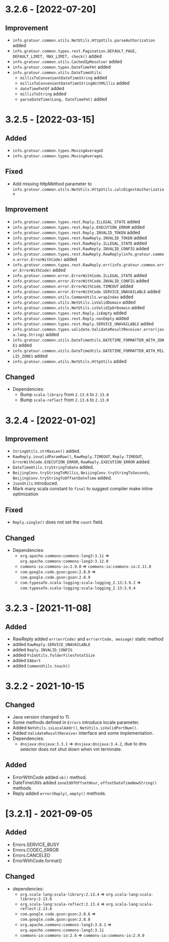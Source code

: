 # 3.2.6 - [2022-07-20]
## Improvement
- `info.gratour.common.utils.NetUtils.HttpUtils.parseAuthorization` added
- `info.gratour.common.types.rest.Pagination.DEFAULT_PAGE, DEFAULT_LIMIT, MAX_LIMIT, check()` added
- `info.gratour.common.utils.CachedIpResolver` added
- `info.gratour.common.types.DateTimeFmt` added
- `info.gratour.common.utils.DateTimeUtils`:
  - `millisToConvenientDateTimeString` added
  - `millisToConvenientDateTimeStringWithMillis` added
  - `dateTimeFmtOf` added
  - `millisToString` added
  - `parseDateTime(Long, DateTimeFmt)` added

# 3.2.5 - [2022-03-15]
## Added
- `info.gratour.common.types.MovingAverageD`
- `info.gratour.common.types.MovingAverageL`

## Fixed
- Add missing httpMethod parameter to `info.gratour.common.utils.NetUtils.HttpUtils.calcDigestAuthorization`

## Improvement
- `info.gratour.common.types.rest.Reply.ILLEGAL_STATE` added
- `info.gratour.common.types.rest.Reply.EXECUTION_ERROR` added
- `info.gratour.common.types.rest.Reply.INVALID_TOKEN` added
- `info.gratour.common.types.rest.RawReply.INVALID_TOKEN` added
- `info.gratour.common.types.rest.RawReply.ILLEGAL_STATE` added
- `info.gratour.common.types.rest.RawReply.INVALID_CONFIG` added
- `info.gratour.common.types.rest.RawReply.RawReply(info.gratour.common.error.ErrorWithCode)` added
- `info.gratour.common.types.rest.RawReply.err(info.gratour.common.error.ErrorWithCode)` added
- `info.gratour.common.error.ErrorWithCode.ILLEGAL_STATE` added
- `info.gratour.common.error.ErrorWithCode.INVALID_CONFIG` added
- `info.gratour.common.error.ErrorWithCode.TIMEOUT` added
- `info.gratour.common.error.ErrorWithCode.SERVICE_UNAVAILABLE` added
- `info.gratour.common.utils.CommonUtils.wrapIndex` added
- `info.gratour.common.utils.NetUtils.isValidDomain` added
- `info.gratour.common.utils.NetUtils.isValidIpOrDomain` added
- `info.gratour.common.types.rest.Reply.isEmpty` added
- `info.gratour.common.types.rest.Reply.nonEmpty` added
- `info.gratour.common.types.rest.Reply.SERVICE_UNAVAILABLE` added
- `info.gratour.common.types.validate.ValidateResultReceiver.error(java.lang.String)` added
- `info.gratour.common.utils.DateTimeUtils.DATETIME_FORMATTER_WITH_ZONE1` added
- `info.gratour.common.utils.DateTimeUtils.DATETIME_FORMATTER_WITH_MILLIS_ZONE1` added
- `info.gratour.common.utils.NetUtils.HttpUtils` added

## Changed
- Dependencies:
  - Bump `scala-library` from `2.13.6` to `2.13.8`
  - Bump `scala-reflect` from `2.13.6` to `2.13.8`

# 3.2.4 - [2022-01-02]
## Improvement
- `StringUtils.strMaxLen()` added.
- `RawReply.invalidParamRaw()`, `RawReply.TIMEOUT`, `Reply.TIMEOUT`, `ErrorWithCode.EXECUTION_ERROR`, `RawReply.EXECUTION_ERROR` added.
- `DateTimeUtils.tryStringToDate` added.
- `BeijingConv.tryStringToMillis`, `BeijingConv.tryStringToSeconds`, `BeijingConv.tryStringToOffsetDateTime` added.
- `JsonUtils` introduced. 
- Mark many scala constant to `final` to suggest compiler make inline optimization

## Fixed
- `Reply.single()` does not set the `count` field.
## Changed
- Dependencies:
  - `org.apache.commons:commons-lang3:3.11` => `org.apache.commons:commons-lang3:3.12.0`
  - `commons-io:commons-io:2.9.0` => `commons-io:commons-io:2.11.0`
  - `com.google.code.gson:gson:2.8.8` => `com.google.code.gson:gson:2.8.9`
  - `com.typesafe.scala-logging:scala-logging_2.13:3.9.2` => `com.typesafe.scala-logging:scala-logging_2.13:3.9.4`

# 3.2.3 - [2021-11-08]
## Added
- RawReply added `err(errCode)` and `err(errCode, message)` static method
- added `RawReply.SERVICE_UNAVAILABLE`
- added `Reply.INVALID_CONFIG`
- added `FsIoUtils.folderFilesTotalSize`
- added `EAbort`
- added `CommonUtils.touch()`

# 3.2.2 - 2021-10-15
## Changed
- Java version changed to 11.
- Some methods defined in `Errors` introduce locale parameter.
- Added `NetUtils.isLocalAddr()`, `NetUtils.isValidPortNum()`.
- Added `ValidateResultReceiver` interface and some implementation.
- Dependencies:
  - `dnsjava:dnsjava:3.3.1` => `dnsjava:dnsjava:3.4.2`, due to dns selector does not shut down when vm terminate.

## Added
- ErrorWithCode added `ok()` method.
- DateTimeUtils added `zoneIdOfOffsetHour`, `offsetDateTimeNowString()` methods.
- Reply added `error(Reply)`, `empty()` methods.

# [3.2.1] - 2021-09-05

## Added
- Errors.SERVICE_BUSY
- Errors.CODEC_ERROR
- Errors.CANCELED
- ErrorWithCode.format()

## Changed
- dependencies:
    - `org.scala-lang:scala-library:2.13.4` => `org.scala-lang:scala-library:2.13.6`
    - `org.scala-lang:scala-reflect:2.13.4` => `org.scala-lang:scala-reflect:2.13.6`
    - `com.google.code.gson:gson:2.8.6` => `com.google.code.gson:gson:2.8.8`
    - `org.apache.commons:commons-lang3:3.8.1` => `org.apache.commons:commons-lang3:3.11`
    - `commons-io:commons-io:2.6` => `commons-io:commons-io:2.9.0`    
